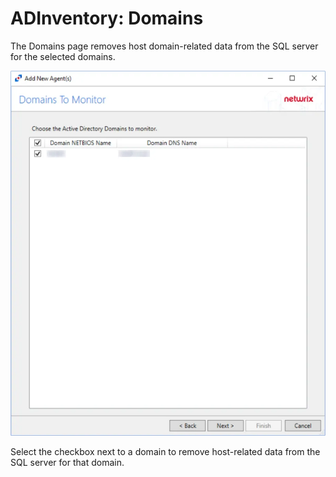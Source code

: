 # ADInventory: Domains

The Domains page removes host domain-related data from the SQL server for the selected domains.

![Active Directory Inventory DC Wizard Domains page](../../../../../../static/img/product_docs/activitymonitor/activitymonitor/install/agent/domains.webp)

Select the checkbox next to a domain to remove host-related data from the SQL server for that
domain.
